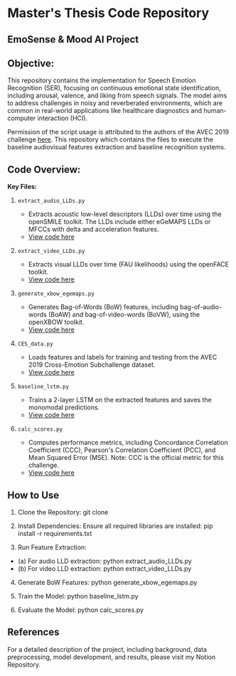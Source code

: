 # Master's Thesis Code Repository 
## EmoSense & Mood AI Project

## **Objective**: <br>
This repository contains the implementation for Speech Emotion Recognition (SER), focusing on continuous emotional state identification, including arousal, valence, and liking from speech signals. The model aims to address challenges in noisy and reverberated environments, which are common in real-world applications like healthcare diagnostics and human-computer interaction (HCI).

Permission of the script usage is attributed to the authors of the AVEC 2019 challenge [here](https://github.com/AudioVisualEmotionChallenge/AVEC2019). This repository which contains the files to execute the baseline audiovisual features extraction and baseline recognition systems.

## **Code Overview:**
**Key Files:**
1. `extract_audio_LLDs.py`
   - Extracts acoustic low-level descriptors (LLDs) over time using the openSMILE toolkit. The LLDs include either eGeMAPS LLDs or MFCCs with delta and acceleration features.
   - [View code here](https://github.com/sriramprog/Sriram-AVEC2019-Master-Thesis/blob/main/extract_audio_LLDs.py)

2. `extract_video_LLDs.py`
   - Extracts visual LLDs over time (FAU likelihoods) using the openFACE toolkit.
   - [View code here](https://github.com/sriramprog/Sriram-AVEC2019-Master-Thesis/blob/main/extract_video_LLDs.py)

3. `generate_xbow_egemaps.py`
   - Generates Bag-of-Words (BoW) features, including bag-of-audio-words (BoAW) and bag-of-video-words (BoVW), using the openXBOW toolkit.
   - [View code here](https://github.com/sriramprog/Sriram-AVEC2019-Master-Thesis/blob/main/generate_xbow_egemaps.py)

4. `CES_data.py`
   - Loads features and labels for training and testing from the AVEC 2019 Cross-Emotion Subchallenge dataset.
   - [View code here](https://github.com/sriramprog/Sriram-AVEC2019-Master-Thesis/blob/main/CES_data.py)
  
5. `baseline_lstm.py`
   - Trains a 2-layer LSTM on the extracted features and saves the monomodal predictions.
   - [View code here](https://github.com/sriramprog/Sriram-AVEC2019-Master-Thesis/blob/main/baseline_lstm.py)

6. `calc_scores.py`
   - Computes performance metrics, including Concordance Correlation Coefficient (CCC), Pearson's Correlation Coefficient (PCC), and Mean Squared Error (MSE). Note: CCC is the official metric for this challenge.
   - [View code here](https://github.com/sriramprog/Sriram-AVEC2019-Master-Thesis/blob/main/calc_scores.py)

## **How to Use**
1. Clone the Repository:
git clone 

2. Install Dependencies: Ensure all required libraries are installed:
pip install -r requirements.txt

3. Run Feature Extraction:
- (a) For audio LLD extraction: python extract_audio_LLDs.py
- (b) For video LLD extraction: python extract_video_LLDs.py

4. Generate BoW Features:
python generate_xbow_egemaps.py

5. Train the Model:
python baseline_lstm.py

6. Evaluate the Model:
python calc_scores.py

## **References**
For a detailed description of the project, including background, data preprocessing, model development, and results, please visit my Notion Repository.
